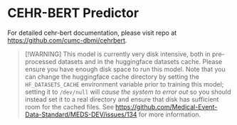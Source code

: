 # CEHR-BERT Predictor

For detailed cehr-bert documentation, please visit repo at https://github.com/cumc-dbmi/cehrbert.

> \[!WARNING\]
> This model is currently very disk intensive, both in pre-processed datasets and in the huggingface datasets
> cache. Please ensure you have enough disk space to run this model. Note that you can change the huggingface
> cache directory by setting the `HF_DATASETS_CACHE` environment variable prior to training this model;
> setting it to `/dev/null` will _cause the system to error out_ so you should instead set it to a real
> directory and ensure that disk has sufficient room for the cached files. See
> https://github.com/Medical-Event-Data-Standard/MEDS-DEV/issues/134 for more information.
